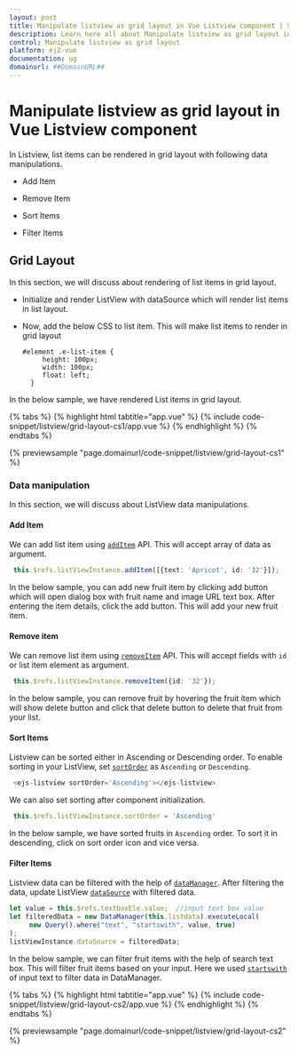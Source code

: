 ```yaml
---
layout: post
title: Manipulate listview as grid layout in Vue Listview component | Syncfusion
description: Learn here all about Manipulate listview as grid layout in Syncfusion Vue Listview component of Syncfusion Essential JS 2 and more.
control: Manipulate listview as grid layout 
platform: ej2-vue
documentation: ug
domainurl: ##DomainURL##
---
```


# Manipulate listview as grid layout in Vue Listview component

In Listview, list items can be rendered in grid layout with following data manipulations.

* Add Item

* Remove Item

* Sort Items

* Filter Items

## Grid Layout

In this section, we will discuss about rendering of list items in grid layout.

* Initialize and render ListView with dataSource which will render list items in list layout.

* Now, add the below CSS to list item. This will make list items to render in grid layout

   ```
   #element .e-list-item {
        height: 100px;
        width: 100px;
        float: left; 
     }  
   ```

In the below sample, we have rendered List items in grid layout.

{% tabs %}
{% highlight html tabtitle="app.vue" %}
{% include code-snippet/listview/grid-layout-cs1/app.vue %}
{% endhighlight %}
{% endtabs %}
        
{% previewsample "page.domainurl/code-snippet/listview/grid-layout-cs1" %}

### Data manipulation

In this section, we will discuss about ListView data manipulations.

#### Add Item

We can add list item using [`addItem`](https://ej2.syncfusion.com/vue/documentation/api/list-view/#additem) API. This will accept array of data as argument.

   ```ts
    this.$refs.listViewInstance.addItem([{text: 'Apricot', id: '32'}]);
   ```

In the below sample, you can add new fruit item by clicking add button which will open dialog box with fruit name and image URL text box. After entering the item details, click the add button. This will add your new fruit item.

#### Remove item

We can remove list item using [`removeItem`](https://ej2.syncfusion.com/vue/documentation/api/list-view/#removeitem) API. This will accept fields with `id` or list item element as argument.

   ```ts
    this.$refs.listViewInstance.removeItem({id: '32'});
   ```

In the below sample, you can remove fruit by hovering the fruit item which will show delete button and click that delete button to delete that fruit from your list.

#### Sort Items

Listview can be sorted either in Ascending or Descending order. To enable sorting in your ListView, set [`sortOrder`](https://ej2.syncfusion.com/vue/documentation/api/list-view/#sortorder) as `Ascending` or `Descending`.

   ```ts
    <ejs-listview sortOrder='Ascending'></ejs-listview>
   ```
We can also set sorting after component initialization.

   ```ts
    this.$refs.listViewInstance.sortOrder = 'Ascending'
   ```

In the below sample, we have sorted fruits in `Ascending` order. To sort it in descending, click on sort order icon and vice versa.

#### Filter Items

Listview data can be filtered with the help of [`dataManager`](https://ej2.syncfusion.com/vue/documentation/data/getting-started/). After filtering the data, update ListView [`dataSource`](https://ej2.syncfusion.com/vue/documentation/api/list-view/#datasource) with filtered data.

   ```ts
   let value = this.$refs.textboxEle.value;  //input text box value
   let filteredData = new DataManager(this.listdata).executeLocal(
        new Query().where("text", "startswith", value, true)
   );
   listViewInstance.dataSource = filteredData;
  ```

In the below sample, we can filter fruit items with the help of search text box. This will filter fruit items based on your input. Here we used [`startswith`](https://ej2.syncfusion.com/documentation/data/querying#filter-operators) of input text to filter data in DataManager.

{% tabs %}
{% highlight html tabtitle="app.vue" %}
{% include code-snippet/listview/grid-layout-cs2/app.vue %}
{% endhighlight %}
{% endtabs %}
        
{% previewsample "page.domainurl/code-snippet/listview/grid-layout-cs2" %}
